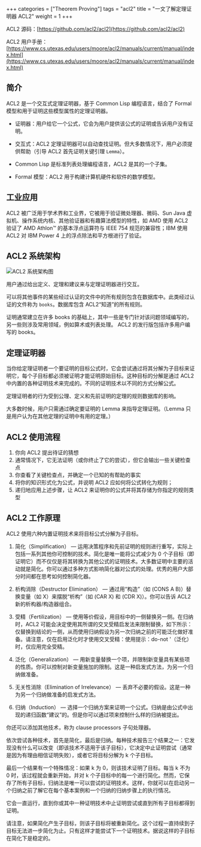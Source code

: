 +++
categories = ["Theorem Proving"]
tags = "acl2"
title = "一文了解定理证明器 ACL2"
weight = 1
+++

ACL2 源码：[https://github.com/acl2/acl2](https://github.com/acl2/acl2)

ACL2 用户手册：[https://www.cs.utexas.edu/users/moore/acl2/manuals/current/manual/index.html](https://www.cs.utexas.edu/users/moore/acl2/manuals/current/manual/index.html)

## 简介

ACL2 是一个交互式定理证明器，基于 Common Lisp 编程语言，结合了 Formal 模型和用于证明这些模型属性的定理证明器。

- 证明器：用户给它一个公式，它会为用户提供该公式的证明或告诉用户没有证明。

- 交互式：ACL2 定理证明器可以自动查找证明。但大多数情况下，用户必须提供帮助（引导 ACL2 首先证明关键引理 `Lemma`）。

- Common Lisp 是标准列表处理编程语言，ACL2 是其的一个子集。

- Formal 模型：ACL2 用于构建计算机硬件和软件的数学模型。

## 工业应用

ACL2 被广泛用于学术界和工业界，它被用于验证微处理器、微码、Sun Java 虚拟机、操作系统内核、其他验证器和有趣算法模型的特性，如 AMD 使用 ACL2 验证了 AMD Athlon™ 的基本浮点运算符与 IEEE 754 规范的兼容性；IBM 使用 ACL2 对 IBM Power 4 上的浮点除法和平方根进行了验证。

## ACL2 系统架构

![ACL2 系统架构图](https://www.cs.utexas.edu/users/moore/acl2/v8-5/combined-manual/res/tours/acl2-system-architecture.gif)

用户通过给出定义、定理和建议来与定理证明器进行交互。

可以将其他事件的某些经过认证的文件中的所有规则包含在数据库中。此类经过认证的文件称为 `books`。数据库包含 ACL2“知道”的所有规则。

证明通常建立在许多 books 的基础上，其中一些是专门针对该问题领域编写的，另一些则涉及常用领域，例如算术或列表处理。 ACL2 的发行版包括许多用户编写的 books。

## 定理证明器

当你给定理证明者一个要证明的目标公式时，它会尝试通过将其分解为子目标来证明它，每个子目标都必须被证明才能证明原始目标。这种目标的分解是通过 ACL2 中内置的各种证明技术来完成的。不同的证明技术以不同的方式分解公式。

定理证明者的行为受到公理、定义和先前证明的定理的规则数据库的影响。

大多数时候，用户只需通过确定要证明的 Lemma 来指导定理证明。（Lemma 只是用户认为在其他定理的证明中有用的定理。）

## ACL2 使用流程

1. 你向 ACL2 提出待证的猜想
2. 通常情况下，它无法证明（或你终止了它的尝试），但它会输出一些关键检查点
3. 你查看了关键检查点，并确定一个已知的有帮助的事实
4. 将你的知识形式化为公式，并说明 ACL2 应如何将公式转化为规则；
5. 递归地应用上述步骤，让 ACL2 来证明你的公式并将其存储为你指定的规则类型

## ACL2 工作原理

ACL2 使用六种内置证明技术来将目标公式分解为子目标。

1. 简化（Simplification） — 运用决策程序和先前证明的规则进行重写，实际上包括一系列其他你可控制的技术。简化是唯一能将公式减少为 0 个子目标（即证明它）而不仅仅是将其转换为其他公式的证明技术。大多数证明中主要的活动就是简化。你可以通过多种方式影响简化器对公式的处理。优秀的用户大部分时间都在思考如何控制简化器。

2. 析构消除（Destructor Elimination） — 通过用“构造”（如 (CONS A B)）替换变量（如 X）来摆脱“析构”（如 (CAR X) 和 (CDR X)）。你可以告诉 ACL2 新的析构器/构造器组合。

3. 受精（Fertilization） — 使用等价假设，用目标中的一侧替换另一侧。在归纳时，ACL2 可能会决定使用其所谓的交叉受精启发法来限制替换，如下所示：仅替换到结论的一侧，从而使用归纳假设为另一次归纳之前的可能泛化做好准备。请注意，仅在启用泛化时才使用交叉受精：使用提示：do-not '（泛化）时，仅应用完全受精。

4. 泛化（Generalization） — 用新变量替换一个项，并限制新变量具有某些项的性质。你可以控制对新变量施加的限制。这是一种启发式方法，为另一个归纳做准备。

5. 无关性消除（Elimination of Irrelevance） — 丢弃不必要的假设。这是一种为另一个归纳做准备的启发式方法。

6. 归纳（Induction） — 选择一个归纳方案来证明一个公式。归纳是由公式中出现的递归函数“建议”的。但是你可以通过项来控制什么样的归纳被提出。

你还可以添加其他技术，称为 clause processors 子句处理器。

依次尝试各种技术，首先是简化，最后是归纳。每种技术报告三个结果之一：它发现没有什么可以改变（即该技术不适用于该子目标），它决定中止证明尝试（通常是因为有理由相信证明失败），或者它将目标分解为 k 个子目标。

最后一个结果有一个特殊情况：如果 k 为 0，则该技术证明了目标。每当 k 不为 0 时，该过程就会重新开始，并对 k 个子目标中的每一个进行简化。然而，它保存了所有子目标，归纳法是唯一可以尝试的证明技术。这样，你就可以在启动另一个归纳之前了解它在每个基本案例和一个归纳的归纳步骤上的执行情况。

它会一直运行，直到你或其中一种证明技术中止证明尝试或直到所有子目标都得到证明。

请注意，如果简化产生子目标，则该子目标将被重新简化。这个过程一直持续到子目标无法进一步简化为止。只有这样才能尝试下一个证明技术。据说这样的子目标在简化下是稳定的。

